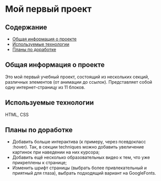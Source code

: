 # Мой первый проект

## Содержание
* [Общая информация о проекте](#общая-информация-о-проекте)
* [Используемые технологии](#используемые-технологии)
* [Планы по доработке](#планы-по-доработке)

## Общая информация о проекте
Это мой первый учебный проект, состоящий из нескольких секций, различных элементов (от анимации до ссылок). Представляет собой одну интернет-страницу из 11 блоков.

## Используемые технологии
HTML, CSS

## Планы по доработке
* Добавить больше интерактива (к примеру, через псевдокласс :hover). Так, в секции techniques можно добавить увеличение картинок при наведении на них курсора;
* Добавить ещё несколько образовательных видео к тем, что уже прикреплены к странице;
* Изменить шрифт страницы (выбрать более привлекательный и приятный для глаза), выбрать подходящий вариант на GoogleFonts.
